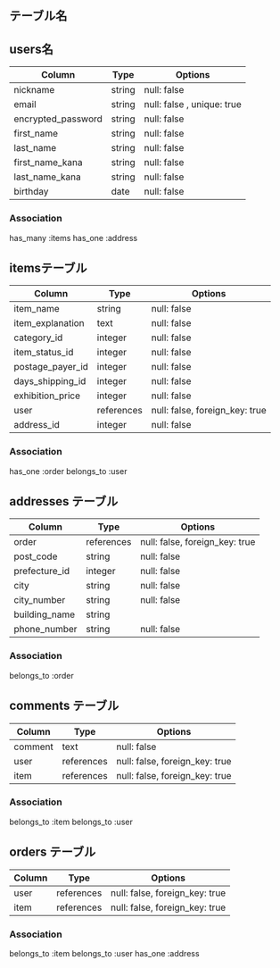 ## テーブル名

## users名

| Column             | Type   | Options|
| -----------------  | ------ |---------------------------|
| nickname           | string | null: false               |
| email              | string | null: false , unique: true|
| encrypted_password | string | null: false               |
| first_name         | string | null: false               |
| last_name          | string | null: false               |
| first_name_kana    | string | null: false               |
| last_name_kana     | string | null: false               |
| birthday           | date   | null: false               |
### Association
has_many :items
has_one :address



## itemsテーブル

| Column            | Type       | Options                        |
| ----------------- | ---------- | ------------------------------ |
| item_name         | string     | null: false                    |
| item_explanation  | text       | null: false                    |
| category_id       | integer    | null: false                    |
| item_status_id    | integer    | null: false                    |
| postage_payer_id  | integer    | null: false                    |
| days_shipping_id  | integer    | null: false                    |
| exhibition_price  | integer    | null: false                    |   
| user              | references | null: false, foreign_key: true |
| address_id        | integer    | null: false                    |
   ### Association

has_one :order
belongs_to :user


## addresses テーブル

| Column         | Type       | Options                        |
| -------------- | ---------- | ------------------------------ |
| order          | references | null: false, foreign_key: true |
| post_code      | string     | null: false                    |    
| prefecture_id  | integer    | null: false                    | 
| city           | string     | null: false                    | 
| city_number    | string     | null: false                    | 
| building_name  | string     |                                | 
| phone_number   | string     | null: false                    | 

### Association

 belongs_to :order

## comments テーブル

| Column  | Type       | Options                        |
| ------- | ---------- | ------------------------------ |
| comment | text       | null: false                    |
| user    | references | null: false, foreign_key: true |
| item    | references | null: false, foreign_key: true |

### Association

belongs_to :item
belongs_to :user

## orders テーブル

| Column  | Type       | Options                        |
| ------- | ---------- | ------------------------------ |
| user    | references | null: false, foreign_key: true |
| item    | references | null: false, foreign_key: true |

### Association

belongs_to :item
belongs_to :user
has_one    :address

